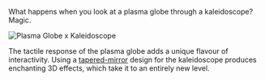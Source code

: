 What happens when you look at a plasma globe through a kaleidoscope? Magic.

![Plasma Globe x Kaleidoscope](img/fun_things/plasmaxscope/thumb.jpg)

The tactile response of the plasma globe adds a unique flavour of interactivity. Using a [tapered-mirror](http://www.researchgate.net/publication/230909151_Design_optimization_of_a_tapered_mirror_for_microfocusing_optics) design for the kaleidoscope produces enchanting 3D effects, which take it to an entirely new level.